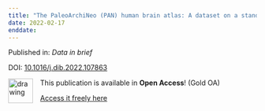 ```yaml
---
title: "The PaleoArchiNeo (PAN) human brain atlas: A dataset on a standard neuroanatomical MRI template following a phylogenetic approach."
date: 2022-02-17
enddate:
---
```


Published in: *Data in brief*

DOI: [10.1016/j.dib.2022.107863](https://doi.org/10.1016/j.dib.2022.107863)

<img src="https://upload.wikimedia.org/wikipedia/commons/thumb/7/77/Open_Access_logo_PLoS_transparent.svg/800px-Open_Access_logo_PLoS_transparent.svg.png" alt="drawing" width="50" align="left"/> &nbsp;&nbsp;&nbsp;This publication is available in **Open Access**! (Gold OA)

&nbsp;&nbsp;&nbsp;<a href="https://doi.org/10.1016/j.dib.2022.107863">Access it freely here</a>

